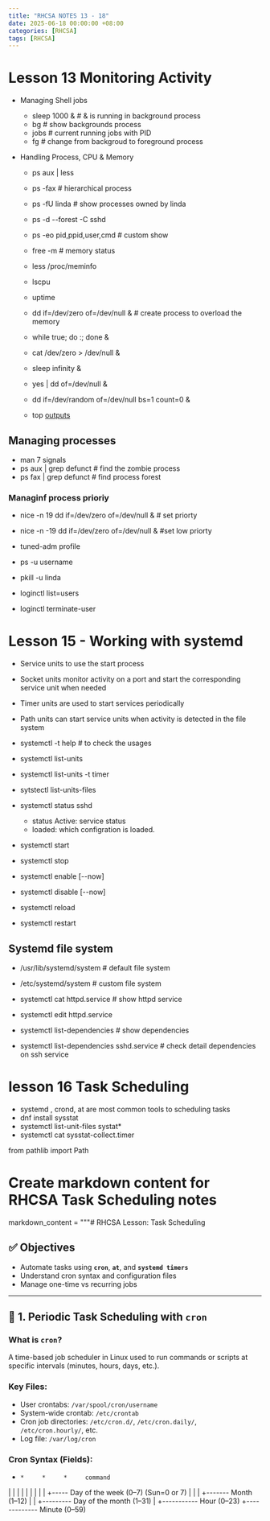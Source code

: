 ```yaml
---
title: "RHCSA NOTES 13 - 18"
date: 2025-06-18 00:00:00 +08:00
categories: [RHCSA]
tags: [RHCSA]
---
```

# Lesson 13 Monitoring Activity

- Managing Shell jobs 
    - sleep 1000 &                  # & is running in background process 
    - bg                            # show backgrounds  process 
    - jobs                          # current running jobs with PID 
    - fg                            # change from backgroud to foreground process 

- Handling Process, CPU & Memory  
    - ps aux | less  
    - ps -fax                       # hierarchical process  
    - ps -fU linda                  # show processes owned by linda 
    - ps -d --forest -C sshd
    - ps -eo pid,ppid,user,cmd      # custom show 
    
    - free -m                       # memory status
    - less /proc/meminfo  

    - lscpu 
    - uptime 
    - dd if=/dev/zero of=/dev/null &   # create process to overload the memory
    - while true; do :; done & 
    - cat /dev/zero > /dev/null &
    - sleep infinity &
    - yes | dd of=/dev/null &
    - dd if=/dev/random of=/dev/null bs=1 count=0 &
    - top 
[outputs](/Documents/RHCSA/Lesson13-Monitoring-Activity.txt)   


## Managing processes 

- man 7 signals 
- ps aux | grep defunct                 # find the zombie process 
- ps fax | grep defunct                 # find process forest 


### Managinf process prioriy

- nice -n 19 dd if=/dev/zero of=/dev/null &     # set priorty 
- nice -n -19 dd if=/dev/zero of=/dev/null &    #set low priorty 
- tuned-adm profile 

- ps -u username 
- pkill -u linda 
- loginctl list=users
- loginctl terminate-user


# Lesson 15 - Working with systemd

- Service units to use the start process 
- Socket units monitor activity on a port and start the corresponding service unit when needed  
- Timer units are used to start services periodically 
- Path units can start service units when activity is detected in the file system 


- systemctl -t help              # to check the usages 
- systemctl list-units
- systemctl list-units -t timer 
- sytstectl list-units-files 

- systemctl status sshd 
    - status Active: service status 
    - loaded:  which configration is loaded. 
- systemctl start 
- systemctl stop 
- systemctl enable [--now]
- systemctl disable [--now]
- systemctl reload 
- systemctl restart 


## Systemd file system 

- /usr/lib/systemd/system                   # default file system 
- /etc/systemd/system                       # custom file system 
- systemctl cat httpd.service               # show httpd service 
- systemctl edit httpd.service 

- systemctl list-dependencies               # show dependencies 
- systemctl list-dependencies sshd.service  # check detail dependencies on ssh service 


# lesson 16 Task Scheduling 

- systemd , crond, at  are most common tools to scheduling tasks 
- dnf install sysstat 
- systemctl list-unit-files systat* 
- systemctl cat sysstat-collect.timer 

from pathlib import Path

# Create markdown content for RHCSA Task Scheduling notes
markdown_content = """# RHCSA Lesson: Task Scheduling

## ✅ Objectives
- Automate tasks using **`cron`**, **`at`**, and **`systemd timers`**
- Understand cron syntax and configuration files
- Manage one-time vs recurring jobs

---

## 📆 1. Periodic Task Scheduling with `cron`

### What is `cron`?
A time-based job scheduler in Linux used to run commands or scripts at specific intervals (minutes, hours, days, etc.).

### Key Files:
- User crontabs: `/var/spool/cron/username`
- System-wide crontab: `/etc/crontab`
- Cron job directories: `/etc/cron.d/`, `/etc/cron.daily/`, `/etc/cron.hourly/`, etc.
- Log file: `/var/log/cron`

### Cron Syntax (Fields):
*     *     *     *     command
| | | | |
| | | | +----- Day of the week (0–7) (Sun=0 or 7)
| | | +------- Month (1–12)
| | +--------- Day of the month (1–31)
| +----------- Hour (0–23)
+------------- Minute (0–59)

